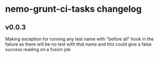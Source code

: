 # nemo-grunt-ci-tasks changelog

## v0.0.3

Making exception for running any test name with "before all" hook in the failure as there will be no test with that name and this could give a false success reading on a fusion job